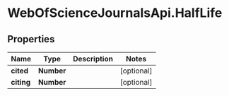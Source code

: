 # WebOfScienceJournalsApi.HalfLife

## Properties

Name | Type | Description | Notes
------------ | ------------- | ------------- | -------------
**cited** | **Number** |  | [optional] 
**citing** | **Number** |  | [optional] 


